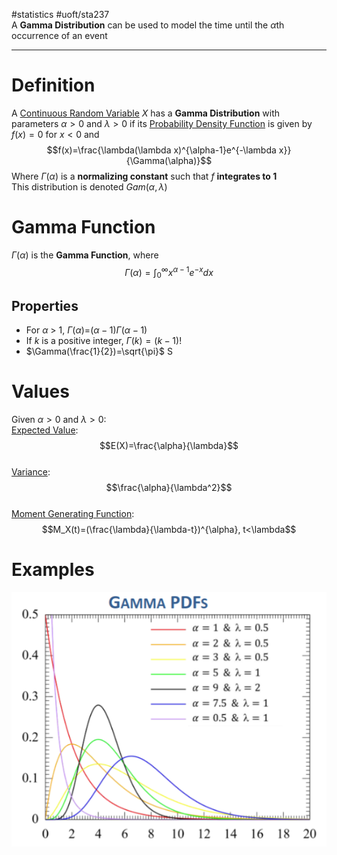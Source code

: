#statistics #uoft/sta237  
A **Gamma Distribution** can be used to model the time until the $\alpha$th occurrence of an event

---
# Definition
A [Continuous Random Variable](Continuous%20Random%20Variable.md) $X$ has a **Gamma Distribution** with parameters $\alpha > 0$ and $\lambda > 0$ if its [Probability Density Function](Probability%20Mass%20Function.md) is given by $f(x) = 0$ for $x<0$ and $$f(x)=\frac{\lambda(\lambda x)^{\alpha-1}e^{-\lambda x}}{\Gamma(\alpha)}$$Where $\Gamma (\alpha)$ is a **normalizing constant** such that $f$ **integrates to 1**  
This distribution is denoted $Gam(\alpha , \lambda)$

# Gamma Function
$\Gamma (\alpha)$ is the **Gamma Function**, where $$\Gamma (\alpha)=\int_{0}^{\infty}x^{\alpha-1}e^{-x}dx$$
## Properties
- For $\alpha$ > 1, $\Gamma$($\alpha$)=$(\alpha - 1)\Gamma(\alpha-1)$
- If $k$ is a positive integer, $\Gamma(k)=(k-1)!$
- $\Gamma(\frac{1}{2})=\sqrt{\pi}$ S
# Values
Given $\alpha > 0$ and $\lambda > 0$:  
[Expected Value](Expected%20Value.md): $$E(X)=\frac{\alpha}{\lambda}$$  
[Variance](Variance.md):$$\frac{\alpha}{\lambda^2}$$  
[Moment Generating Function](Moment%20Generating%20Function.md): $$M_X(t)=(\frac{\lambda}{\lambda-t})^{\alpha}, t<\lambda$$

# Examples
![Pasted image 20231027105210](Attachments/Pasted%20image%2020231027105210.png)